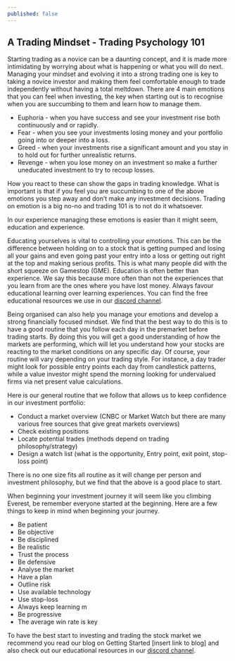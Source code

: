 ```yaml
---
published: false
---
```


## A Trading Mindset - Trading Psychology 101


Starting trading as a novice can be a daunting concept, and it is made more intimidating by worrying about what is happening or what you will do next. Managing your mindset and evolving it into a strong trading one is key to taking a novice investor and making them feel comfortable enough to trade independently without having a total meltdown. There are 4 main emotions that you can feel when investing, the key when starting out is to recognise when you are succumbing to them and learn how to manage them. 

- Euphoria - when you have success and see your investment rise both continuously and or rapidly.
- Fear - when you see your investments losing money and your portfolio going into or deeper into a loss.
- Greed - when your investments rise a significant amount and you stay in to hold out for further unrealistic returns.
- Revenge - when you lose money on an investment so make a further uneducated investment to try to recoup losses.

How you react to these can show the gaps in trading knowledge. What is important is that if you feel you are succumbing to one of the above emotions you step away and don’t make any investment decisions. Trading on emotion is a big no-no and trading 101 is to not do it whatsoever.

In our experience managing these emotions is easier than it might seem, education and experience. 

Educating yourselves is vital to controlling your emotions. This can be the difference between holding on to a stock that is getting pumped and losing all your gains and even going past your entry into a loss or getting out right at the top and making serious profits. This is what many people did with the short squeeze on Gamestop (GME). Education is often better than experience. We say this because more often than not the experiences that you learn from are the ones where you have lost money. Always favour educational learning over learning experiences. You can find the free educational resources we use in our [discord channel](https://discord.gg/23rSGgGhBm "discord link").

Being organised can also help you manage your emotions and develop a strong financially focused mindset. We find that the best way to do this is to have a good routine that you follow each day in the premarket before trading starts. By doing this you will get a good understanding of how the markets are performing, which will let you understand how your stocks are reacting to the market conditions on any specific day. Of course, your routine will vary depending on your trading style. For instance, a day trader might look for possible entry points each day from candlestick patterns, while a value investor might spend the morning looking for undervalued firms via net present value calculations. 


Here is our general routine that we follow that allows us to keep confidence in our investment portfolio:
- Conduct a market overview (CNBC or Market Watch but there are many various free sources that give great markets overviews)
- Check existing positions
- Locate potential trades (methods depend on trading philosophy/strategy)
- Design a watch list (what is the opportunity, Entry point, exit point, stop-loss point)


There is no one size fits all routine as it will change per person and investment philosophy, but we find that the above is a good place to start.

When beginning your investment journey it will seem like you climbing Everest, be remember everyone started at the beginning. Here are a few things to keep in mind when beginning your journey.

- Be patient
- Be objective
- Be disciplined
- Be realistic 
- Trust the process
- Be defensive 
- Analyse the market
- Have a plan 
- Outline risk
- Use available technology
- Use stop-loss
- Always keep learning m
- Be progressive 
- The average win rate is key




To have the best start to investing and trading the stock market we recommend you read our blog on Getting Started [insert link to blog] and also check out our educational resources in our [discord channel](https://discord.gg/23rSGgGhBm  "discord link"). 
